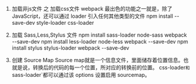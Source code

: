 1. 加载非js文件 之 加载css文件
webpack 最出色的功能之一就是，除了 JavaScript，还可以通过 loader 引入任何其他类型的文件
npm install --save-dev style-loader css-loader

2. 加载 Sass,Less,Stylus 文件
npm install sass-loader node-sass webpack --save-dev
npm install less-loader node-less webpack --save-dev
npm install stylus stylus-loader webpack --save-dev

3.  创建 Source Map
Source map就是一个信息文件，里面储存着位置信息。也就是说，转换后的代码的每一个位置，所对应的转换前的位置。
css-loader`和`sass-loader`都可以通过该 options 设置启用 sourcemap。